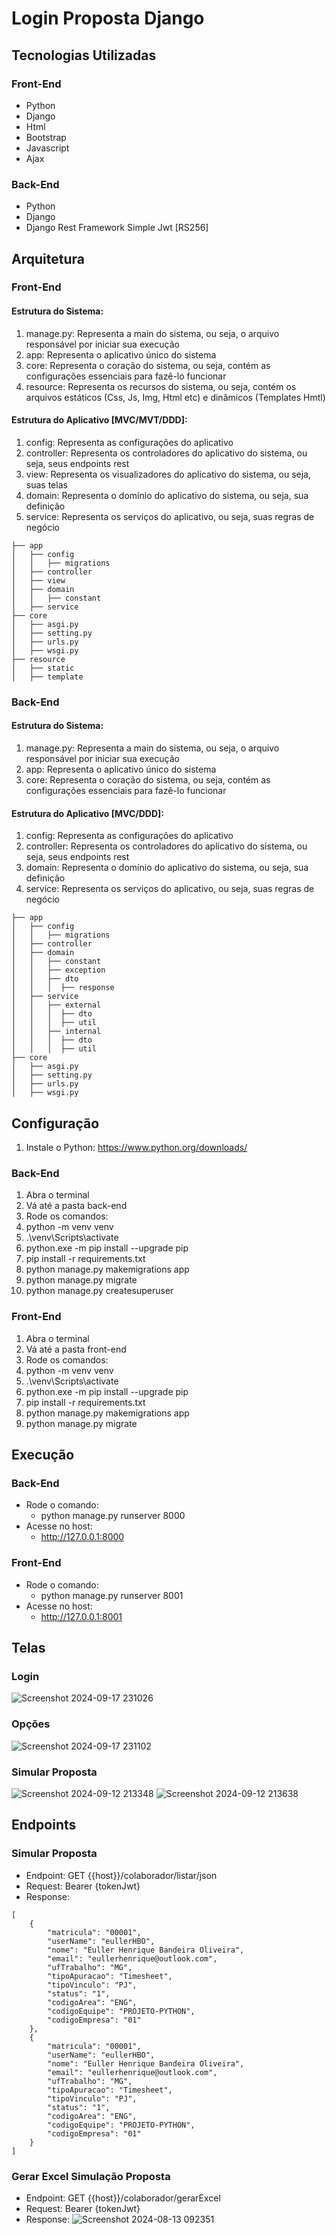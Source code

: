# Login Proposta Django

## Tecnologias Utilizadas

### Front-End
- Python
- Django
- Html
- Bootstrap
- Javascript
- Ajax
  
### Back-End
- Python
- Django
- Django Rest Framework Simple Jwt [RS256]

## Arquitetura 

### Front-End

#### Estrutura do Sistema:
1. manage.py: Representa a main do sistema, ou seja, o arquivo responsável por iniciar sua execução
2. app: Representa o aplicativo único do sistema
3. core: Representa o coração do sistema, ou seja, contém as configurações essenciais para fazê-lo funcionar
4. resource: Representa os recursos do sistema, ou seja, contém os arquivos estáticos (Css, Js, Img, Html etc) e dinâmicos (Templates Hmtl)

#### Estrutura do Aplicativo [MVC/MVT/DDD]:
1. config: Representa as configurações do aplicativo
2. controller: Representa os controladores do aplicativo do sistema, ou seja, seus endpoints rest
3. view: Representa os visualizadores do aplicativo do sistema, ou seja, suas telas
4. domain: Representa o domínio do aplicativo do sistema, ou seja, sua definição 
5. service: Representa os serviços do aplicativo, ou seja, suas regras de negócio

```
├── app
│   ├── config
│   │   ├── migrations
│   ├── controller
│   ├── view
│   ├── domain
│   │   ├── constant
│   ├── service
├── core
│   ├── asgi.py
│   ├── setting.py
│   ├── urls.py
│   ├── wsgi.py
├── resource
│   ├── static
│   ├── template
```

### Back-End

#### Estrutura do Sistema:
1. manage.py: Representa a main do sistema, ou seja, o arquivo responsável por iniciar sua execução
2. app: Representa o aplicativo único do sistema
3. core: Representa o coração do sistema, ou seja, contém as configurações essenciais para fazê-lo funcionar

#### Estrutura do Aplicativo [MVC/DDD]:
1. config: Representa as configurações do aplicativo
2. controller: Representa os controladores do aplicativo do sistema, ou seja, seus endpoints rest
3. domain: Representa o domínio do aplicativo do sistema, ou seja, sua definição 
4. service: Representa os serviços do aplicativo, ou seja, suas regras de negócio
    
```
├── app
│   ├── config
│   │   ├── migrations
│   ├── controller
│   ├── domain
│   │   ├── constant
│   │   ├── exception
│   │   ├── dto
│   │   │  ├── response
│   ├── service
│   │   ├── external
│   │   │  ├── dto
│   │   │  ├── util
│   │   ├── internal
│   │   │  ├── dto
│   │   │  ├── util
├── core
│   ├── asgi.py
│   ├── setting.py
│   ├── urls.py
│   ├── wsgi.py
```

## Configuração
1. Instale o Python: https://www.python.org/downloads/

### Back-End
1. Abra o terminal
2. Vá até a pasta back-end 
3. Rode os comandos:
  1. python -m venv venv
  2. .\venv\Scripts\activate
  3. python.exe -m pip install --upgrade pip
  4. pip install -r requirements.txt
  5. python manage.py makemigrations app
  6. python manage.py migrate
  7. python manage.py createsuperuser

### Front-End
1. Abra o terminal
2. Vá até a pasta front-end
3. Rode os comandos:
  1. python -m venv venv
  2. .\venv\Scripts\activate
  3. python.exe -m pip install --upgrade pip
  4. pip install -r requirements.txt
  5. python manage.py makemigrations app
  6. python manage.py migrate

## Execução

### Back-End

- Rode o comando:
  - python manage.py runserver 8000
- Acesse no host:
  - http://127.0.0.1:8000
    
### Front-End

- Rode o comando:
  - python manage.py runserver 8001
- Acesse no host:
  - http://127.0.0.1:8001

## Telas

### Login

![Screenshot 2024-09-17 231026](https://github.com/user-attachments/assets/3512cbf5-f77a-4a47-ae24-456cc7114fc3)

### Opções

![Screenshot 2024-09-17 231102](https://github.com/user-attachments/assets/484510eb-2690-420e-8991-3fbaff6945da)

### Simular Proposta

![Screenshot 2024-09-12 213348](https://github.com/user-attachments/assets/177caca1-523d-4ddd-9df7-8f0cb593406a)
![Screenshot 2024-09-12 213638](https://github.com/user-attachments/assets/8a896d01-52d0-46a9-b9ab-cd0f112b62e3)

## Endpoints

### Simular Proposta
- Endpoint: GET {{host}}/colaborador/listar/json
- Request: Bearer {tokenJwt}
- Response:
```
[
    {
        "matricula": "00001",
        "userName": "eullerHBO",
        "nome": "Euller Henrique Bandeira Oliveira",
        "email": "eullerhenrique@outlook.com",
        "ufTrabalho": "MG",
        "tipoApuracao": "Timesheet",
        "tipoVinculo": "PJ",
        "status": "1",
        "codigoArea": "ENG",
        "codigoEquipe": "PROJETO-PYTHON",
        "codigoEmpresa": "01"
    },
    {
        "matricula": "00001",
        "userName": "eullerHBO",
        "nome": "Euller Henrique Bandeira Oliveira",
        "email": "eullerhenrique@outlook.com",
        "ufTrabalho": "MG",
        "tipoApuracao": "Timesheet",
        "tipoVinculo": "PJ",
        "status": "1",
        "codigoArea": "ENG",
        "codigoEquipe": "PROJETO-PYTHON",
        "codigoEmpresa": "01"
    }
]
```

### Gerar Excel Simulação Proposta
- Endpoint: GET {{host}}/colaborador/gerarExcel
- Request: Bearer {tokenJwt}
- Response:
![Screenshot 2024-08-13 092351](https://github.com/user-attachments/assets/92c7785b-8eb0-43cf-bc9d-fb6dee851972)

